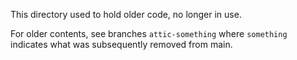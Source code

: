 This directory used to hold older code, no longer in use.

For older contents, see branches `attic-something` where `something` indicates what
was subsequently removed from main.
